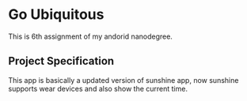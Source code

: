 # Go Ubiquitous
This is 6th assignment of my andorid nanodegree.
## Project Specification
This app is basically a updated version of sunshine app, now sunshine supports wear devices and also show the current time.
